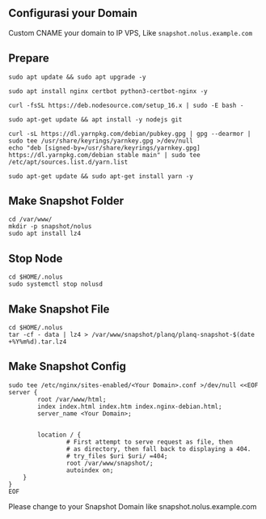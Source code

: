 ## Configurasi your Domain
Custom CNAME your domain to IP VPS, Like `snapshot.nolus.example.com`

## Prepare
```
sudo apt update && sudo apt upgrade -y
```

```
sudo apt install nginx certbot python3-certbot-nginx -y
```

```
curl -fsSL https://deb.nodesource.com/setup_16.x | sudo -E bash -
```

```
sudo apt-get update && apt install -y nodejs git
```

```
curl -sL https://dl.yarnpkg.com/debian/pubkey.gpg | gpg --dearmor | sudo tee /usr/share/keyrings/yarnkey.gpg >/dev/null
echo "deb [signed-by=/usr/share/keyrings/yarnkey.gpg] https://dl.yarnpkg.com/debian stable main" | sudo tee /etc/apt/sources.list.d/yarn.list
```

```
sudo apt-get update && sudo apt-get install yarn -y
```

## Make Snapshot Folder
```
cd /var/www/
mkdir -p snapshot/nolus
sudo apt install lz4
```

## Stop Node
```
cd $HOME/.nolus
sudo systemctl stop nolusd
```

## Make Snapshot File
```
cd $HOME/.nolus
tar -cf - data | lz4 > /var/www/snapshot/planq/planq-snapshot-$(date +%Y%m%d).tar.lz4
```

## Make Snapshot Config
```
sudo tee /etc/nginx/sites-enabled/<Your Domain>.conf >/dev/null <<EOF
server {
        root /var/www/html;
        index index.html index.htm index.nginx-debian.html;
        server_name <Your Domain>; 


        location / {
                # First attempt to serve request as file, then
                # as directory, then fall back to displaying a 404.
                # try_files $uri $uri/ =404;
                root /var/www/snapshot/;
                autoindex on;
    }
}
EOF
```
Please change <Your Domain> to your Snapshot Domain like snapshot.nolus.example.com



